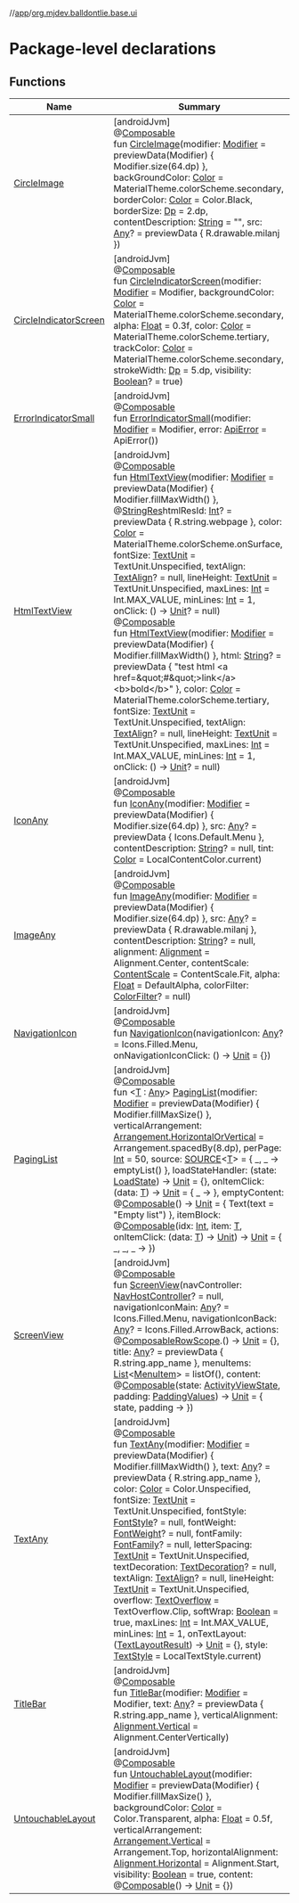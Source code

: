 //[app](../../index.md)/[org.mjdev.balldontlie.base.ui](index.md)

# Package-level declarations

## Functions

| Name | Summary |
|---|---|
| [CircleImage](-circle-image.md) | [androidJvm]<br>@[Composable](https://developer.android.com/reference/kotlin/androidx/compose/runtime/Composable.html)<br>fun [CircleImage](-circle-image.md)(modifier: [Modifier](https://developer.android.com/reference/kotlin/androidx/compose/ui/Modifier.html) = previewData(Modifier) { Modifier.size(64.dp) }, backGroundColor: [Color](https://developer.android.com/reference/kotlin/androidx/compose/ui/graphics/Color.html) = MaterialTheme.colorScheme.secondary, borderColor: [Color](https://developer.android.com/reference/kotlin/androidx/compose/ui/graphics/Color.html) = Color.Black, borderSize: [Dp](https://developer.android.com/reference/kotlin/androidx/compose/ui/unit/Dp.html) = 2.dp, contentDescription: [String](https://kotlinlang.org/api/latest/jvm/stdlib/kotlin/-string/index.html) = &quot;&quot;, src: [Any](https://kotlinlang.org/api/latest/jvm/stdlib/kotlin/-any/index.html)? = previewData { R.drawable.milanj }) |
| [CircleIndicatorScreen](-circle-indicator-screen.md) | [androidJvm]<br>@[Composable](https://developer.android.com/reference/kotlin/androidx/compose/runtime/Composable.html)<br>fun [CircleIndicatorScreen](-circle-indicator-screen.md)(modifier: [Modifier](https://developer.android.com/reference/kotlin/androidx/compose/ui/Modifier.html) = Modifier, backgroundColor: [Color](https://developer.android.com/reference/kotlin/androidx/compose/ui/graphics/Color.html) = MaterialTheme.colorScheme.secondary, alpha: [Float](https://kotlinlang.org/api/latest/jvm/stdlib/kotlin/-float/index.html) = 0.3f, color: [Color](https://developer.android.com/reference/kotlin/androidx/compose/ui/graphics/Color.html) = MaterialTheme.colorScheme.tertiary, trackColor: [Color](https://developer.android.com/reference/kotlin/androidx/compose/ui/graphics/Color.html) = MaterialTheme.colorScheme.secondary, strokeWidth: [Dp](https://developer.android.com/reference/kotlin/androidx/compose/ui/unit/Dp.html) = 5.dp, visibility: [Boolean](https://kotlinlang.org/api/latest/jvm/stdlib/kotlin/-boolean/index.html)? = true) |
| [ErrorIndicatorSmall](-error-indicator-small.md) | [androidJvm]<br>@[Composable](https://developer.android.com/reference/kotlin/androidx/compose/runtime/Composable.html)<br>fun [ErrorIndicatorSmall](-error-indicator-small.md)(modifier: [Modifier](https://developer.android.com/reference/kotlin/androidx/compose/ui/Modifier.html) = Modifier, error: [ApiError](../org.mjdev.balldontlie.error/-api-error/index.md) = ApiError()) |
| [HtmlTextView](-html-text-view.md) | [androidJvm]<br>@[Composable](https://developer.android.com/reference/kotlin/androidx/compose/runtime/Composable.html)<br>fun [HtmlTextView](-html-text-view.md)(modifier: [Modifier](https://developer.android.com/reference/kotlin/androidx/compose/ui/Modifier.html) = previewData(Modifier) { Modifier.fillMaxWidth() }, @[StringRes](https://developer.android.com/reference/kotlin/androidx/annotation/StringRes.html)htmlResId: [Int](https://kotlinlang.org/api/latest/jvm/stdlib/kotlin/-int/index.html)? = previewData { R.string.webpage }, color: [Color](https://developer.android.com/reference/kotlin/androidx/compose/ui/graphics/Color.html) = MaterialTheme.colorScheme.onSurface, fontSize: [TextUnit](https://developer.android.com/reference/kotlin/androidx/compose/ui/unit/TextUnit.html) = TextUnit.Unspecified, textAlign: [TextAlign](https://developer.android.com/reference/kotlin/androidx/compose/ui/text/style/TextAlign.html)? = null, lineHeight: [TextUnit](https://developer.android.com/reference/kotlin/androidx/compose/ui/unit/TextUnit.html) = TextUnit.Unspecified, maxLines: [Int](https://kotlinlang.org/api/latest/jvm/stdlib/kotlin/-int/index.html) = Int.MAX_VALUE, minLines: [Int](https://kotlinlang.org/api/latest/jvm/stdlib/kotlin/-int/index.html) = 1, onClick: () -&gt; [Unit](https://kotlinlang.org/api/latest/jvm/stdlib/kotlin/-unit/index.html)? = null)<br>@[Composable](https://developer.android.com/reference/kotlin/androidx/compose/runtime/Composable.html)<br>fun [HtmlTextView](-html-text-view.md)(modifier: [Modifier](https://developer.android.com/reference/kotlin/androidx/compose/ui/Modifier.html) = previewData(Modifier) { Modifier.fillMaxWidth() }, html: [String](https://kotlinlang.org/api/latest/jvm/stdlib/kotlin/-string/index.html)? = previewData { &quot;test html &lt;a href=\&quot;#\&quot;&gt;link&lt;/a&gt;&lt;b&gt;bold&lt;/b&gt;&quot; }, color: [Color](https://developer.android.com/reference/kotlin/androidx/compose/ui/graphics/Color.html) = MaterialTheme.colorScheme.tertiary, fontSize: [TextUnit](https://developer.android.com/reference/kotlin/androidx/compose/ui/unit/TextUnit.html) = TextUnit.Unspecified, textAlign: [TextAlign](https://developer.android.com/reference/kotlin/androidx/compose/ui/text/style/TextAlign.html)? = null, lineHeight: [TextUnit](https://developer.android.com/reference/kotlin/androidx/compose/ui/unit/TextUnit.html) = TextUnit.Unspecified, maxLines: [Int](https://kotlinlang.org/api/latest/jvm/stdlib/kotlin/-int/index.html) = Int.MAX_VALUE, minLines: [Int](https://kotlinlang.org/api/latest/jvm/stdlib/kotlin/-int/index.html) = 1, onClick: () -&gt; [Unit](https://kotlinlang.org/api/latest/jvm/stdlib/kotlin/-unit/index.html)? = null) |
| [IconAny](-icon-any.md) | [androidJvm]<br>@[Composable](https://developer.android.com/reference/kotlin/androidx/compose/runtime/Composable.html)<br>fun [IconAny](-icon-any.md)(modifier: [Modifier](https://developer.android.com/reference/kotlin/androidx/compose/ui/Modifier.html) = previewData(Modifier) { Modifier.size(64.dp) }, src: [Any](https://kotlinlang.org/api/latest/jvm/stdlib/kotlin/-any/index.html)? = previewData { Icons.Default.Menu }, contentDescription: [String](https://kotlinlang.org/api/latest/jvm/stdlib/kotlin/-string/index.html)? = null, tint: [Color](https://developer.android.com/reference/kotlin/androidx/compose/ui/graphics/Color.html) = LocalContentColor.current) |
| [ImageAny](-image-any.md) | [androidJvm]<br>@[Composable](https://developer.android.com/reference/kotlin/androidx/compose/runtime/Composable.html)<br>fun [ImageAny](-image-any.md)(modifier: [Modifier](https://developer.android.com/reference/kotlin/androidx/compose/ui/Modifier.html) = previewData(Modifier) { Modifier.size(64.dp) }, src: [Any](https://kotlinlang.org/api/latest/jvm/stdlib/kotlin/-any/index.html)? = previewData { R.drawable.milanj }, contentDescription: [String](https://kotlinlang.org/api/latest/jvm/stdlib/kotlin/-string/index.html)? = null, alignment: [Alignment](https://developer.android.com/reference/kotlin/androidx/compose/ui/Alignment.html) = Alignment.Center, contentScale: [ContentScale](https://developer.android.com/reference/kotlin/androidx/compose/ui/layout/ContentScale.html) = ContentScale.Fit, alpha: [Float](https://kotlinlang.org/api/latest/jvm/stdlib/kotlin/-float/index.html) = DefaultAlpha, colorFilter: [ColorFilter](https://developer.android.com/reference/kotlin/androidx/compose/ui/graphics/ColorFilter.html)? = null) |
| [NavigationIcon](-navigation-icon.md) | [androidJvm]<br>@[Composable](https://developer.android.com/reference/kotlin/androidx/compose/runtime/Composable.html)<br>fun [NavigationIcon](-navigation-icon.md)(navigationIcon: [Any](https://kotlinlang.org/api/latest/jvm/stdlib/kotlin/-any/index.html)? = Icons.Filled.Menu, onNavigationIconClick: () -&gt; [Unit](https://kotlinlang.org/api/latest/jvm/stdlib/kotlin/-unit/index.html) = {}) |
| [PagingList](-paging-list.md) | [androidJvm]<br>@[Composable](https://developer.android.com/reference/kotlin/androidx/compose/runtime/Composable.html)<br>fun &lt;[T](-paging-list.md) : [Any](https://kotlinlang.org/api/latest/jvm/stdlib/kotlin/-any/index.html)&gt; [PagingList](-paging-list.md)(modifier: [Modifier](https://developer.android.com/reference/kotlin/androidx/compose/ui/Modifier.html) = previewData(Modifier) { Modifier.fillMaxSize() }, verticalArrangement: [Arrangement.HorizontalOrVertical](https://developer.android.com/reference/kotlin/androidx/compose/foundation/layout/Arrangement.HorizontalOrVertical.html) = Arrangement.spacedBy(8.dp), perPage: [Int](https://kotlinlang.org/api/latest/jvm/stdlib/kotlin/-int/index.html) = 50, source: [SOURCE](../org.mjdev.balldontlie.base.helpers/index.md#1428666533%2FClasslikes%2F-912451524)&lt;[T](-paging-list.md)&gt; = { _, _ -&gt; emptyList() }, loadStateHandler: (state: [LoadState](https://developer.android.com/reference/kotlin/androidx/paging/LoadState.html)) -&gt; [Unit](https://kotlinlang.org/api/latest/jvm/stdlib/kotlin/-unit/index.html) = {}, onItemClick: (data: [T](-paging-list.md)) -&gt; [Unit](https://kotlinlang.org/api/latest/jvm/stdlib/kotlin/-unit/index.html) = { _ -&gt; }, emptyContent: @[Composable](https://developer.android.com/reference/kotlin/androidx/compose/runtime/Composable.html)() -&gt; [Unit](https://kotlinlang.org/api/latest/jvm/stdlib/kotlin/-unit/index.html) = {         Text(text = &quot;Empty list&quot;)     }, itemBlock: @[Composable](https://developer.android.com/reference/kotlin/androidx/compose/runtime/Composable.html)(idx: [Int](https://kotlinlang.org/api/latest/jvm/stdlib/kotlin/-int/index.html), item: [T](-paging-list.md), onItemClick: (data: [T](-paging-list.md)) -&gt; [Unit](https://kotlinlang.org/api/latest/jvm/stdlib/kotlin/-unit/index.html)) -&gt; [Unit](https://kotlinlang.org/api/latest/jvm/stdlib/kotlin/-unit/index.html) = { _, _, _ -&gt; }) |
| [ScreenView](-screen-view.md) | [androidJvm]<br>@[Composable](https://developer.android.com/reference/kotlin/androidx/compose/runtime/Composable.html)<br>fun [ScreenView](-screen-view.md)(navController: [NavHostController](https://developer.android.com/reference/kotlin/androidx/navigation/NavHostController.html)? = null, navigationIconMain: [Any](https://kotlinlang.org/api/latest/jvm/stdlib/kotlin/-any/index.html)? = Icons.Filled.Menu, navigationIconBack: [Any](https://kotlinlang.org/api/latest/jvm/stdlib/kotlin/-any/index.html)? = Icons.Filled.ArrowBack, actions: @[Composable](https://developer.android.com/reference/kotlin/androidx/compose/runtime/Composable.html)[RowScope](https://developer.android.com/reference/kotlin/androidx/compose/foundation/layout/RowScope.html).() -&gt; [Unit](https://kotlinlang.org/api/latest/jvm/stdlib/kotlin/-unit/index.html) = {}, title: [Any](https://kotlinlang.org/api/latest/jvm/stdlib/kotlin/-any/index.html)? = previewData { R.string.app_name }, menuItems: [List](https://kotlinlang.org/api/latest/jvm/stdlib/kotlin.collections/-list/index.html)&lt;[MenuItem](../org.mjdev.balldontlie.base.navigation/-menu-item/index.md)&gt; = listOf(), content: @[Composable](https://developer.android.com/reference/kotlin/androidx/compose/runtime/Composable.html)(state: [ActivityViewState](../org.mjdev.balldontlie.base.states/-activity-view-state/index.md), padding: [PaddingValues](https://developer.android.com/reference/kotlin/androidx/compose/foundation/layout/PaddingValues.html)) -&gt; [Unit](https://kotlinlang.org/api/latest/jvm/stdlib/kotlin/-unit/index.html) = { state, padding -&gt; }) |
| [TextAny](-text-any.md) | [androidJvm]<br>@[Composable](https://developer.android.com/reference/kotlin/androidx/compose/runtime/Composable.html)<br>fun [TextAny](-text-any.md)(modifier: [Modifier](https://developer.android.com/reference/kotlin/androidx/compose/ui/Modifier.html) = previewData(Modifier) { Modifier.fillMaxWidth() }, text: [Any](https://kotlinlang.org/api/latest/jvm/stdlib/kotlin/-any/index.html)? = previewData { R.string.app_name }, color: [Color](https://developer.android.com/reference/kotlin/androidx/compose/ui/graphics/Color.html) = Color.Unspecified, fontSize: [TextUnit](https://developer.android.com/reference/kotlin/androidx/compose/ui/unit/TextUnit.html) = TextUnit.Unspecified, fontStyle: [FontStyle](https://developer.android.com/reference/kotlin/androidx/compose/ui/text/font/FontStyle.html)? = null, fontWeight: [FontWeight](https://developer.android.com/reference/kotlin/androidx/compose/ui/text/font/FontWeight.html)? = null, fontFamily: [FontFamily](https://developer.android.com/reference/kotlin/androidx/compose/ui/text/font/FontFamily.html)? = null, letterSpacing: [TextUnit](https://developer.android.com/reference/kotlin/androidx/compose/ui/unit/TextUnit.html) = TextUnit.Unspecified, textDecoration: [TextDecoration](https://developer.android.com/reference/kotlin/androidx/compose/ui/text/style/TextDecoration.html)? = null, textAlign: [TextAlign](https://developer.android.com/reference/kotlin/androidx/compose/ui/text/style/TextAlign.html)? = null, lineHeight: [TextUnit](https://developer.android.com/reference/kotlin/androidx/compose/ui/unit/TextUnit.html) = TextUnit.Unspecified, overflow: [TextOverflow](https://developer.android.com/reference/kotlin/androidx/compose/ui/text/style/TextOverflow.html) = TextOverflow.Clip, softWrap: [Boolean](https://kotlinlang.org/api/latest/jvm/stdlib/kotlin/-boolean/index.html) = true, maxLines: [Int](https://kotlinlang.org/api/latest/jvm/stdlib/kotlin/-int/index.html) = Int.MAX_VALUE, minLines: [Int](https://kotlinlang.org/api/latest/jvm/stdlib/kotlin/-int/index.html) = 1, onTextLayout: ([TextLayoutResult](https://developer.android.com/reference/kotlin/androidx/compose/ui/text/TextLayoutResult.html)) -&gt; [Unit](https://kotlinlang.org/api/latest/jvm/stdlib/kotlin/-unit/index.html) = {}, style: [TextStyle](https://developer.android.com/reference/kotlin/androidx/compose/ui/text/TextStyle.html) = LocalTextStyle.current) |
| [TitleBar](-title-bar.md) | [androidJvm]<br>@[Composable](https://developer.android.com/reference/kotlin/androidx/compose/runtime/Composable.html)<br>fun [TitleBar](-title-bar.md)(modifier: [Modifier](https://developer.android.com/reference/kotlin/androidx/compose/ui/Modifier.html) = Modifier, text: [Any](https://kotlinlang.org/api/latest/jvm/stdlib/kotlin/-any/index.html)? = previewData { R.string.app_name }, verticalAlignment: [Alignment.Vertical](https://developer.android.com/reference/kotlin/androidx/compose/ui/Alignment.Vertical.html) = Alignment.CenterVertically) |
| [UntouchableLayout](-untouchable-layout.md) | [androidJvm]<br>@[Composable](https://developer.android.com/reference/kotlin/androidx/compose/runtime/Composable.html)<br>fun [UntouchableLayout](-untouchable-layout.md)(modifier: [Modifier](https://developer.android.com/reference/kotlin/androidx/compose/ui/Modifier.html) = previewData(Modifier) { Modifier.fillMaxSize() }, backgroundColor: [Color](https://developer.android.com/reference/kotlin/androidx/compose/ui/graphics/Color.html) = Color.Transparent, alpha: [Float](https://kotlinlang.org/api/latest/jvm/stdlib/kotlin/-float/index.html) = 0.5f, verticalArrangement: [Arrangement.Vertical](https://developer.android.com/reference/kotlin/androidx/compose/foundation/layout/Arrangement.Vertical.html) = Arrangement.Top, horizontalAlignment: [Alignment.Horizontal](https://developer.android.com/reference/kotlin/androidx/compose/ui/Alignment.Horizontal.html) = Alignment.Start, visibility: [Boolean](https://kotlinlang.org/api/latest/jvm/stdlib/kotlin/-boolean/index.html) = true, content: @[Composable](https://developer.android.com/reference/kotlin/androidx/compose/runtime/Composable.html)() -&gt; [Unit](https://kotlinlang.org/api/latest/jvm/stdlib/kotlin/-unit/index.html) = {}) |
